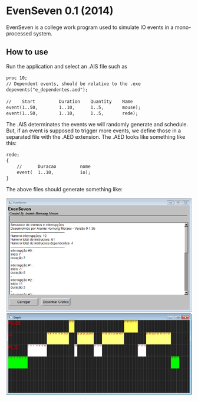 # EvenSeven 0.1 (2014)
EvenSeven is a college work program used to simulate IO events in a mono-processed system.

## How to use
Run the application and select an .AIS file such as
```
proc 10;
// Dependent events, should be relative to the .exe
depevents("e_dependentes.aed");

//	  Start 		Duration	Quantity	Name
event(1..50,		1..10,		1..5,		mouse);
event(1..50,		1..10,		1..5,		rede);
```
The .AIS determinates the events we will randomly generate and schedule. But, if an event is supposed to trigger more events, we define those in a separated file with the .AED extension. The .AED looks like something like this:

```
rede;
{
	// 		Duracao			nome
	event(	1..10,			io);
}
```

The above files should generate something like:

![alt tag](https://github.com/AramisHM/EvenSeven/blob/master/snapshots/snapshot_1.PNG)